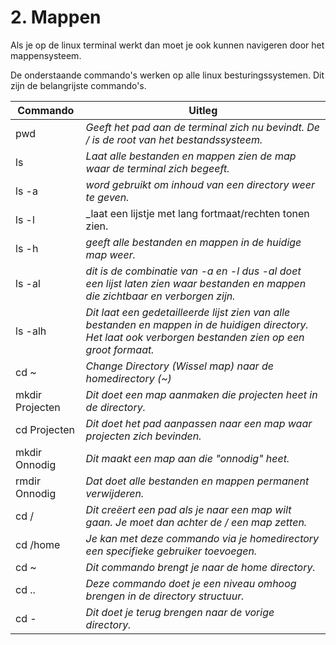 # 2. Mappen
Als je op de linux terminal werkt dan moet je ook kunnen navigeren door het mappensysteem.

De onderstaande commando's werken op alle linux besturingssystemen. Dit zijn de belangrijste commando's.

Commando | Uitleg
--- | ---
pwd | _Geeft het pad aan de terminal zich nu bevindt. De / is de root van het bestandssysteem._
ls | _Laat alle bestanden en mappen zien de map waar de terminal zich begeeft._
ls -a | _word gebruikt om inhoud van een directory weer te geven._
ls -l | _laat een lijstje met lang fortmaat/rechten tonen zien.
ls -h | _geeft alle bestanden en mappen in de huidige map weer._
ls -al | _dit is de combinatie van -a en -l dus -al doet een lijst laten zien waar bestanden en mappen die zichtbaar en verborgen zijn._
ls -alh | _Dit laat een gedetailleerde lijst zien van alle bestanden en mappen in de huidigen directory. Het laat ook verborgen bestanden zien op een groot formaat._
cd ~ | _Change Directory (Wissel map) naar de homedirectory (~)_
mkdir Projecten | _Dit doet een map aanmaken die projecten heet in de directory._
cd Projecten | _Dit doet het pad aanpassen naar een map waar projecten zich bevinden._
mkdir Onnodig | _Dit maakt een map aan die "onnodig" heet._
rmdir Onnodig | _Dat doet alle bestanden en mappen permanent verwijderen._
cd / | _Dit creëert een pad als je naar een map wilt gaan. Je moet dan achter de / een map zetten._
cd /home | _Je kan met deze commando via je homedirectory een specifieke gebruiker toevoegen._
cd ~ | _Dit commando brengt je naar de home directory._
cd .. | _Deze commando doet je een niveau omhoog brengen in de directory structuur._ 
cd - | _Dit doet je terug brengen naar de vorige directory._
